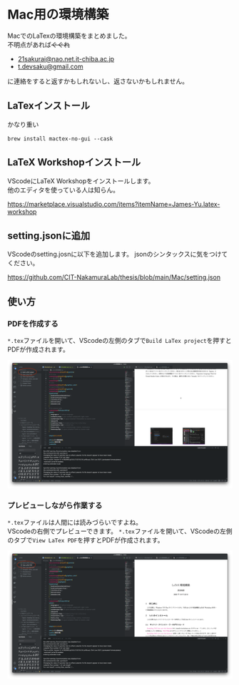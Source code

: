 # Mac用の環境構築

MacでのLaTexの環境構築をまとめました。  
不明点があれば~~ぐぐれ~~

* 21sakurai@nao.net.it-chiba.ac.jp
* t.devsaku@gmail.com

に連絡をすると返すかもしれないし、返さないかもしれません。

## LaTexインストール

かなり重い

```
brew install mactex-no-gui --cask
```

## LaTeX Workshopインストール

VScodeにLaTeX Workshopをインストールします。  
他のエディタを使っている人は知らん。

https://marketplace.visualstudio.com/items?itemName=James-Yu.latex-workshop

## setting.jsonに追加

VScodeのsetting.josnに以下を追加します。
jsonのシンタックスに気をつけてください。

https://github.com/CIT-NakamuraLab/thesis/blob/main/Mac/setting.json

## 使い方

### PDFを作成する

`*.tex`ファイルを開いて、VScodeの左側のタブで`Build LaTex project`を押すとPDFが作成されます。

![ビルドの方法](./images/howToBuild.png)

### プレビューしながら作業する

`*.tex`ファイルは人間には読みづらいですよね。  
VScodeの右側でプレビューできます。
`*.tex`ファイルを開いて、VScodeの左側のタブで`View LaTex PDF`を押すとPDFが作成されます。

![プレビューの方法](./images/howToPreview.png)